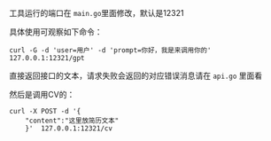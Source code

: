 工具运行的端口在 `main.go`里面修改，默认是12321

具体使用可观察如下命令：

```
curl -G -d 'user=用户' -d 'prompt=你好，我是来调用你的' 127.0.0.1:12321/gpt
```

直接返回接口的文本，请求失败会返回的对应错误消息请在 `api.go` 里面看

然后是调用CV的：

```
curl -X POST -d '{
	"content":"这里放简历文本"
	}'	127.0.0.1:12321/cv
```
